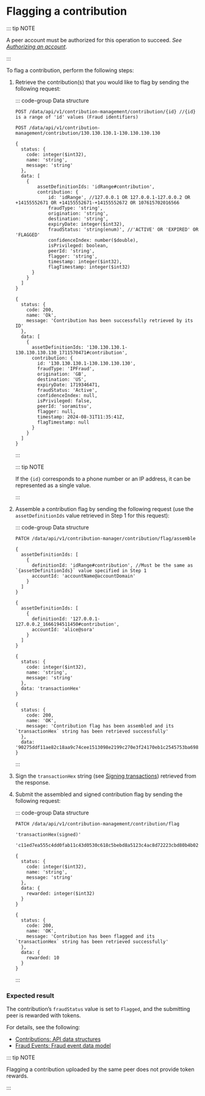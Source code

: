 # Flagging a contribution

::: tip NOTE

A peer account must be authorized for this operation to succeed. _See [Authorizing an account](authorizing-an-account.md)_.

:::

To flag a contribution, perform the following steps:

1. Retrieve the contribution(s) that you would like to flag by sending the following request:

   ::: code-group Data structure

   ```http [Request]
   POST /data/api/v1/contribution-management/contribution/{id} //{id} is a range of 'id' values (Fraud identifiers)
   ```

   ```http [Request example]
   POST /data/api/v1/contribution-management/contribution/130.130.130.1-130.130.130.130
   ```

   ```json5 [Output structure]
   {
     status: {
       code: integer($int32),
       name: 'string',
       message: 'string'
     },
     data: [
       {
           assetDefinitionIds: 'idRange#contribution',
           contribution: {
               id: 'idRange', //127.0.0.1 OR 127.0.0.1-127.0.0.2 OR +14155552671 OR +14155552671-+14155552672 OR 107615702016566
               fraudType: 'string',
               origination: 'string',
               destination: 'string',
               expiryDate: integer($int32),
               fraudStatus: 'string(enum)', //'ACTIVE' OR 'EXPIRED' OR 'FLAGGED'
               confidenceIndex: number($double),
               isPrivileged: boolean,
               peerId: 'string',
               flagger: 'string',
               timestamp: integer($int32),
               flagTimestamp: integer($int32)
         }
       }
     ]
   }
   ```

   ```json5 [Output example]
   {
     status: {
       code: 200,
       name: 'Ok',
       message: 'Contribution has been successfully retrieved by its ID'
     },
     data: [
       {
         assetDefinitionIds: '130.130.130.1-130.130.130.130_1711570471#contribution',
         contribution: {
           id: '130.130.130.1-130.130.130.130',
           fraudType: 'IPFraud',
           origination: 'GB',
           destination: 'US',
           expiryDate: 1719346471,
           fraudStatus: 'Active',
           confidenceIndex: null,
           isPrivileged: false,
           peerId: 'soramitsu',
           flagger: null,
           timestamp: 2024-08-31T11:35:41Z,
           flagTimestamp: null
         }
       }
     ]
   }
   ```

   :::

   ::: tip NOTE

   If the `{id}` corresponds to a phone number or an IP address, it can be represented as a single value.

   :::

2. Assemble a contribution flag by sending the following request (use the `assetDefinitionIds` value retrieved in Step 1 for this request):

   ::: code-group Data structure

   ```http [Request]
   PATCH /data/api/v1/contribution-manager/contribution/flag/assemble
   ```

   ```json5 [Input structure]
   {
     assetDefinitionIds: [
       {
         definitionId: 'idRange#contribution', //Must be the same as `{assetDefinitionIds}` value specified in Step 1
         accountId: 'accountName@accountDomain'
       }
     ]
   }
   ```

   ```json5 [Input example]
   {
     assetDefinitionIds: [
       {
         definitionId: '127.0.0.1-127.0.0.2_1666194511450#contribution',
         accountId: 'alice@sora'
       }
     ]
   }
   ```

   ```json5 [Output structure]
   {
     status: {
       code: integer($int32),
       name: 'string',
       message: 'string'
     },
     data: 'transactionHex'
   }
   ```

   ```json5 [Output example]
   {
     status: {
       code: 200,
       name: 'OK',
       message: 'Contribution flag has been assembled and its `transactionHex` string has been retrieved successfully'
     },
     data: '90275ddf11ae82c18aa9c74cee1513098e2199c270e3f24170eb1c2545753ba6985b037c4caef649afd1fa7f8252b42bb19d540afdfa85f4b1330da51bdce70a396d5d0bacea7416f24f513b8ae34fdcd889f709fa38c3c4e5c4e7170834b4bc4b46a2e8adc89ae58611d5f326fa0a1e476622ff42bd5ce2de16f5d5caf413aa'
   }
   ```

   :::

3. Sign the `transactionHex` string (see [Signing transactions](signing-transactions.md)) retrieved from the response.
4. Submit the assembled and signed contribution flag by sending the following request:

   ::: code-group Data structure

   ```http [Request]
   PATCH /data/api/v1/contribution-management/contribution/flag
   ```

   ```json5 [Input structure]
   'transactionHex(signed)'
   ```

   ```json5 [Input example]
   'c11ed7ea555c4dd0fab11c43d0530c618c5bebd8a5123c4ac8d72223cbd80b4b0258cdf1b932084873e739b0c8cd6885600e0321868297442060bd353d8c45c89fcdd21934f378235639b08a29ca557b80b4e18002b97a4dc5b664d9863ed51713904415cafc222f47bece2d4fb18e2b0a0b95777dbdfbd14640ff5260e85362'
   ```

   ```json5 [Output structure]
   {
     status: {
       code: integer($int32),
       name: 'string',
       message: 'string'
     },
     data: {
       rewarded: integer($int32)
     }
   }
   ```

   ```json5 [Output example]
   {
     status: {
       code: 200,
       name: 'OK',
       message: 'Contribution has been flagged and its `transactionHex` string has been retrieved successfully'
     },
     data: {
       rewarded: 10
     }
   }
   ```

   :::

### Expected result

The contribution’s `fraudStatus` value is set to `Flagged`, and the submitting peer is rewarded with tokens.

For details, see the following:

- [Contributions: API data structures](../overview/contributions.md#api-data-structures)
- [Fraud Events: Fraud event data model](../overview/fraud-events.md#fraud-event-data-model)

::: tip NOTE

Flagging a contribution uploaded by the same peer does not provide token rewards.

:::

